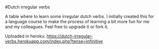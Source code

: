 #Dutch irregular verbs

A table where to learn some irregular dutch verbs. I initially created this for a language course to make the process of learning a bit more fun 
for me and my colleagues. Feel free to upgrade it or fork it. 

Uploaded in heroku:
https://dutch-irregular-verbs.herokuapp.com/index.php?tense=infinitive
